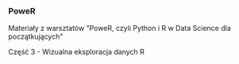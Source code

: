 ### PoweR
Materiały z warsztatów "PoweR, czyli Python i R w Data Science dla początkujących"

Część 3 - Wizualna eksploracja danych R
